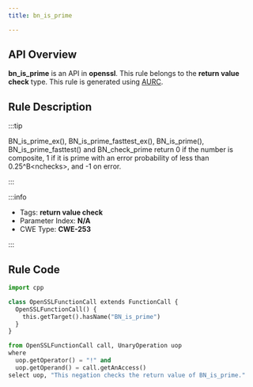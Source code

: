 ```yaml
---
title: bn_is_prime

---
```



## API Overview
**bn_is_prime** is an API in **openssl**. This rule belongs to the **return value check** type. This rule is generated using [AURC](../../tools/AURC).
## Rule Description

:::tip

BN_is_prime_ex(), BN_is_prime_fasttest_ex(), BN_is_prime(), BN_is_prime_fasttest() and BN_check_prime return 0 if the number is composite, 1 if it is prime with an error probability of less than 0.25^B\<nchecks\>, and -1 on error.

:::

:::info

- Tags: **return value check**
- Parameter Index: **N/A**
- CWE Type: **CWE-253**

:::

## Rule Code
```python
import cpp

class OpenSSLFunctionCall extends FunctionCall {
  OpenSSLFunctionCall() {
    this.getTarget().hasName("BN_is_prime")
  }
}

from OpenSSLFunctionCall call, UnaryOperation uop
where
  uop.getOperator() = "!" and
  uop.getOperand() = call.getAnAccess()
select uop, "This negation checks the return value of BN_is_prime."
```